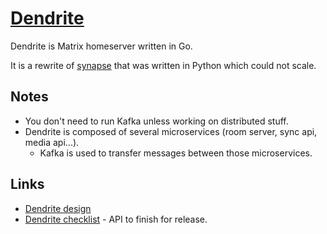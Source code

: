 # [Dendrite](https://github.com/matrix-org/dendrite)

Dendrite is Matrix homeserver written in Go.

It is a rewrite of [synapse](https://github.com/matrix-org/synapse) that was written in Python which could not scale.

## Notes

- You don't need to run Kafka unless working on distributed stuff.
- Dendrite is composed of several microservices (room server, sync api, media api...).
  - Kafka is used to transfer messages between those microservices.

## Links

- [Dendrite design](https://github.com/matrix-org/dendrite/blob/master/DESIGN.md)
- [Dendrite checklist](https://docs.google.com/spreadsheets/d/1tkMNpIpPjvuDJWjPFbw_xzNzOHBA-Hp50Rkpcr43xTw) - API to finish for release.
